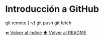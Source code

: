# Introducción a GitHub

git remote [-v]
git push <destino> <rama>
git fetch


[⬅️ Volver al índice](./Index.md)
[⬆️ Volver al README](/README.md)
